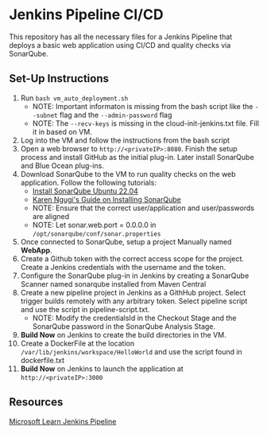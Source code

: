 # Jenkins Pipeline CI/CD 
This repository has all the necessary files for a Jenkins Pipeline that deploys a basic web application using CI/CD and quality checks via SonarQube.

## Set-Up Instructions
1. Run `bash vm_auto_deployment.sh`
    - NOTE: Important informaton is missing from the bash script like the `--subnet` flag and the `--admin-password` flag
    - NOTE: The `--recv-keys` is missing in the cloud-init-jenkins.txt file. Fill it in based on VM.
2. Log into the VM and follow the instructions from the bash script
3. Open a web browser to `http://<privateIP>:8080`. Finish the setup process and install GitHub as the initial plug-in. Later install SonarQube and Blue Ocean plug-ins.
4. Download SonarQube to the VM to run quality checks on the web application. Follow the following tutorials:
    - [Install SonarQube Ubuntu 22.04](https://linux.how2shout.com/how-to-install-sonarqube-on-ubuntu-22-04-lts-server/)
    - [Karen Ngugi's Guide on Installing SonarQube](https://karenngugi.hashnode.dev/installing-sonarqube-on-ubuntu-2204)
    - NOTE: Ensure that the correct user/application and user/passwords are aligned
    - NOTE: Let sonar.web.port = 0.0.0.0 in `/opt/sonarqube/conf/sonar.properties`
5. Once connected to SonarQube, setup a project Manually named **WebApp**.
7. Create a Github token with the correct access scope for the project. Create a Jenkins credentials with the username and the token.
8. Configure the SonarQube plug-in in Jenkins by creating a SonarQube Scanner named sonarqube installed from Maven Central
9. Create a new pipeline project in Jenkins as a GithHub project. Select trigger builds remotely with any arbitrary token. Select pipeline script and use the script in pipeline-script.txt.
    - NOTE: Modify the credentialsId in the Checkout Stage and the SonarQube password in the SonarQube Analysis Stage.
10. **Build Now** on Jenkins to create the build directories in the VM.
11. Create a DockerFile at the location `/var/lib/jenkins/workspace/HelloWorld` and use the script found in dockerfile.txt
12. **Build Now** on Jenkins to launch the application at `http://<privateIP>:3000`

## Resources
[Microsoft Learn Jenkins Pipeline](https://learn.microsoft.com/en-us/azure/developer/jenkins/pipeline-with-github-and-docker)
